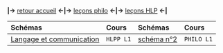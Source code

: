 **|→** [retour accueil](https://rollauda.github.io) **←|→** [leçons philo](https://rollauda.github.io/pt2023) **←|→** [leçons HLP](https://rollauda.github.io/hlp) **←|**

| Schémas   | Cours   |  Schémas  | Cours   |
|:-------------- |:-------------- |:-------------- |:-------------- | 
| [Langage et communication](https://rollauda.github.io/schemas/cartes/langage.html) | `HLPP L1` |  [schéma n°2](https://rollauda.github.io/) | `PHILO L1`|